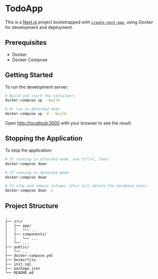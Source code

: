 # TodoApp

This is a [Next.js](https://nextjs.org/) project bootstrapped with [`create-next-app`](https://github.com/vercel/next.js/tree/canary/packages/create-next-app), using Docker for development and deployment.

## Prerequisites

- Docker
- Docker Compose

## Getting Started

To run the development server:

```bash
# Build and start the containers
docker-compose up --build

# Or run in detached mode
docker-compose up -d --build
```

Open [http://localhost:3000](http://localhost:3000) with your browser to see the result.

## Stopping the Application

To stop the application:

```bash
# If running in attached mode, use Ctrl+C, then:
docker-compose down

# If running in detached mode:
docker-compose down

# To stop and remove volumes (this will delete the database data):
docker-compose down -v
```

## Project Structure

```
.
├── src/
│   ├── app/
│   │   └── ...
│   ├── components/
│   │   └── ...
│   └── ...
├── public/
│   └── ...
├── docker-compose.yml
├── Dockerfile
├── init.sql
├── package.json
└── README.md
```

